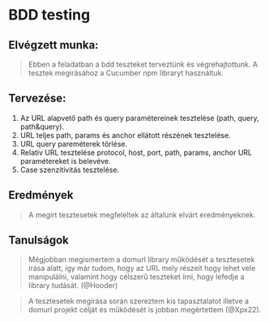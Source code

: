 # BDD testing

## Elvégzett munka:
> Ebben a feladatban a bdd teszteket terveztünk és végrehajtottunk. A tesztek megírásához a Cucumber npm libraryt használtuk.

## Tervezése:
1. Az URL alapvető path és query paramétereinek tesztelése (path, query, path&query). 
2. URL teljes path, params és anchor ellátott részének tesztelése.
3. URL query pareméterek törlése.
4. Relatív URL tesztelése protocol, host, port, path, params, anchor URL paramétereket is belevéve.
5. Case szenzitivitás tesztelése.

## Eredmények
> A megírt tesztesetek megfeleltek az általunk elvárt eredményeknek.

## Tanulságok
> Mégjobban megismertem a domurl library működését a tesztesetek írása alatt, így már tudom, hogy az URL mely részeit hogy lehet vele manipulálni, valamint hogy célszerű teszteket írni, hogy lefedje a library tudását. (@Hooder)

> A tesztesetek megírása során szereztem kis tapasztalatot illetve a domurl projekt célját és működését is jobban megértettem (@Xpx22).

